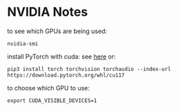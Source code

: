 # NVIDIA Notes

to see which GPUs are being used:
```
nvidia-smi
```

install PyTorch with cuda:
see [here](https://pytorch.org/get-started/locally/) or:

```
pip3 install torch torchvision torchaudio --index-url https://download.pytorch.org/whl/cu117
```

to choose which GPU to use:
```
export CUDA_VISIBLE_DEVICES=1
```